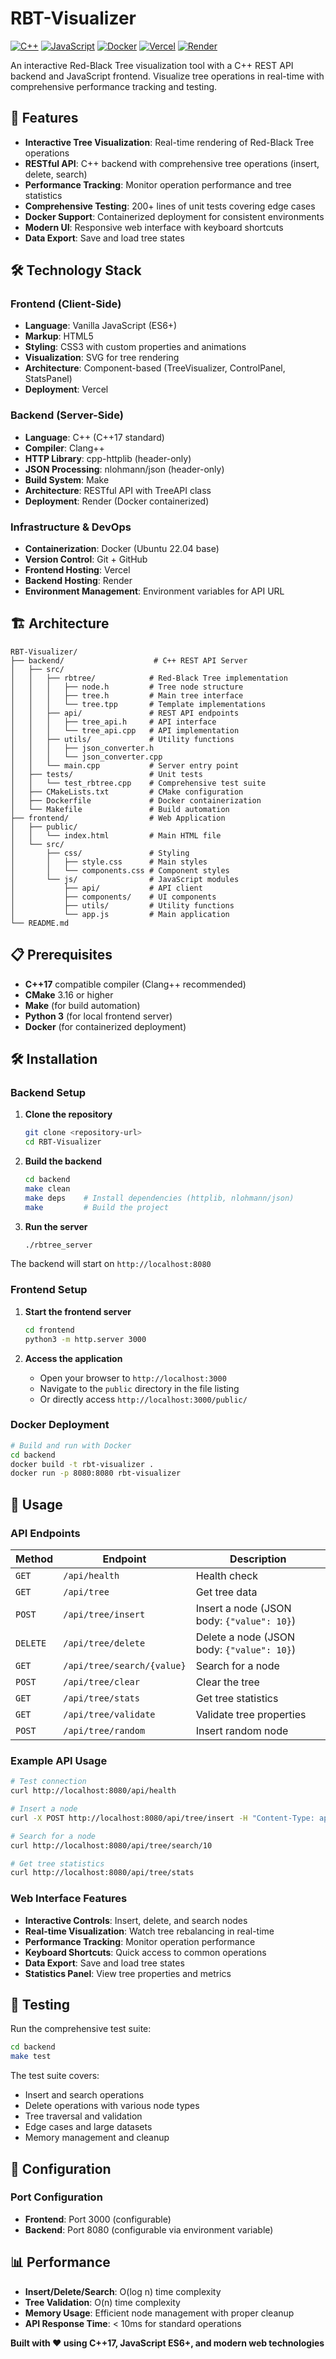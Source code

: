 # RBT-Visualizer

[![C++](https://img.shields.io/badge/C++-17-blue.svg)](https://isocpp.org/)
[![JavaScript](https://img.shields.io/badge/JavaScript-ES6+-yellow.svg)](https://developer.mozilla.org/en-US/docs/Web/JavaScript)
[![Docker](https://img.shields.io/badge/Docker-Ready-blue.svg)](https://www.docker.com/)
[![Vercel](https://img.shields.io/badge/Deploy-Vercel-black.svg)](https://vercel.com/)
[![Render](https://img.shields.io/badge/Deploy-Render-green.svg)](https://render.com/)

An interactive Red-Black Tree visualization tool with a C++ REST API backend and JavaScript frontend. Visualize tree operations in real-time with comprehensive performance tracking and testing.

## 🚀 Features

- **Interactive Tree Visualization**: Real-time rendering of Red-Black Tree operations
- **RESTful API**: C++ backend with comprehensive tree operations (insert, delete, search)
- **Performance Tracking**: Monitor operation performance and tree statistics
- **Comprehensive Testing**: 200+ lines of unit tests covering edge cases
- **Docker Support**: Containerized deployment for consistent environments
- **Modern UI**: Responsive web interface with keyboard shortcuts
- **Data Export**: Save and load tree states

## 🛠️ Technology Stack

### Frontend (Client-Side)
- **Language**: Vanilla JavaScript (ES6+)
- **Markup**: HTML5
- **Styling**: CSS3 with custom properties and animations
- **Visualization**: SVG for tree rendering
- **Architecture**: Component-based (TreeVisualizer, ControlPanel, StatsPanel)
- **Deployment**: Vercel

### Backend (Server-Side)
- **Language**: C++ (C++17 standard)
- **Compiler**: Clang++
- **HTTP Library**: cpp-httplib (header-only)
- **JSON Processing**: nlohmann/json (header-only)
- **Build System**: Make
- **Architecture**: RESTful API with TreeAPI class
- **Deployment**: Render (Docker containerized)

### Infrastructure & DevOps
- **Containerization**: Docker (Ubuntu 22.04 base)
- **Version Control**: Git + GitHub
- **Frontend Hosting**: Vercel
- **Backend Hosting**: Render
- **Environment Management**: Environment variables for API URL

## 🏗️ Architecture
    
```
RBT-Visualizer/
├── backend/                    # C++ REST API Server
│   ├── src/
│   │   ├── rbtree/            # Red-Black Tree implementation
│   │   │   ├── node.h         # Tree node structure
│   │   │   ├── tree.h         # Main tree interface
│   │   │   └── tree.tpp       # Template implementations
│   │   ├── api/               # REST API endpoints
│   │   │   ├── tree_api.h     # API interface
│   │   │   └── tree_api.cpp   # API implementation
│   │   ├── utils/             # Utility functions
│   │   │   ├── json_converter.h
│   │   │   └── json_converter.cpp
│   │   └── main.cpp           # Server entry point
│   ├── tests/                 # Unit tests
│   │   └── test_rbtree.cpp    # Comprehensive test suite
│   ├── CMakeLists.txt         # CMake configuration
│   ├── Dockerfile             # Docker containerization
│   └── Makefile               # Build automation
├── frontend/                  # Web Application
│   ├── public/
│   │   └── index.html         # Main HTML file
│   └── src/
│       ├── css/               # Styling
│       │   ├── style.css      # Main styles
│       │   └── components.css # Component styles
│       └── js/                # JavaScript modules
│           ├── api/           # API client
│           ├── components/    # UI components
│           ├── utils/         # Utility functions
│           └── app.js         # Main application
└── README.md
```

## 📋 Prerequisites

- **C++17** compatible compiler (Clang++ recommended)
- **CMake** 3.16 or higher
- **Make** (for build automation)
- **Python 3** (for local frontend server)
- **Docker** (for containerized deployment)

## 🛠️ Installation

### Backend Setup

1. **Clone the repository**
   ```bash
   git clone <repository-url>
   cd RBT-Visualizer
   ```

2. **Build the backend**
   ```bash
   cd backend
   make clean
   make deps    # Install dependencies (httplib, nlohmann/json)
   make         # Build the project
   ```

3. **Run the server**
   ```bash
   ./rbtree_server
   ```

The backend will start on `http://localhost:8080`

### Frontend Setup

1. **Start the frontend server**
   ```bash
   cd frontend
   python3 -m http.server 3000
   ```

2. **Access the application**
   - Open your browser to `http://localhost:3000`
   - Navigate to the `public` directory in the file listing
   - Or directly access `http://localhost:3000/public/`

### Docker Deployment

```bash
# Build and run with Docker
cd backend
docker build -t rbt-visualizer .
docker run -p 8080:8080 rbt-visualizer
```

## 🚀 Usage

### API Endpoints

| Method   | Endpoint                  | Description                                 |
|----------|---------------------------|---------------------------------------------|
| `GET`    | `/api/health`             | Health check                                |
| `GET`    | `/api/tree`               | Get tree data                               |
| `POST`   | `/api/tree/insert`        | Insert a node (JSON body: `{"value": 10}`)  |
| `DELETE` | `/api/tree/delete`        | Delete a node (JSON body: `{"value": 10}`)  |
| `GET`    | `/api/tree/search/{value}`| Search for a node                           |
| `POST`   | `/api/tree/clear`         | Clear the tree                              |
| `GET`    | `/api/tree/stats`         | Get tree statistics                         |
| `GET`    | `/api/tree/validate`      | Validate tree properties                    |
| `POST`   | `/api/tree/random`        | Insert random node                          |

### Example API Usage

```bash
# Test connection
curl http://localhost:8080/api/health

# Insert a node
curl -X POST http://localhost:8080/api/tree/insert -H "Content-Type: application/json" -d '{"value": 10}'

# Search for a node
curl http://localhost:8080/api/tree/search/10

# Get tree statistics
curl http://localhost:8080/api/tree/stats
```

### Web Interface Features

- **Interactive Controls**: Insert, delete, and search nodes
- **Real-time Visualization**: Watch tree rebalancing in real-time
- **Performance Tracking**: Monitor operation performance
- **Keyboard Shortcuts**: Quick access to common operations
- **Data Export**: Save and load tree states
- **Statistics Panel**: View tree properties and metrics

## 🧪 Testing

Run the comprehensive test suite:

```bash
cd backend
make test
```

The test suite covers:
- Insert and search operations
- Delete operations with various node types
- Tree traversal and validation
- Edge cases and large datasets
- Memory management and cleanup

## 🔧 Configuration

### Port Configuration

- **Frontend**: Port 3000 (configurable)
- **Backend**: Port 8080 (configurable via environment variable)

## 📊 Performance

- **Insert/Delete/Search**: O(log n) time complexity
- **Tree Validation**: O(n) time complexity
- **Memory Usage**: Efficient node management with proper cleanup
- **API Response Time**: < 10ms for standard operations

**Built with ❤️ using C++17, JavaScript ES6+, and modern web technologies**

